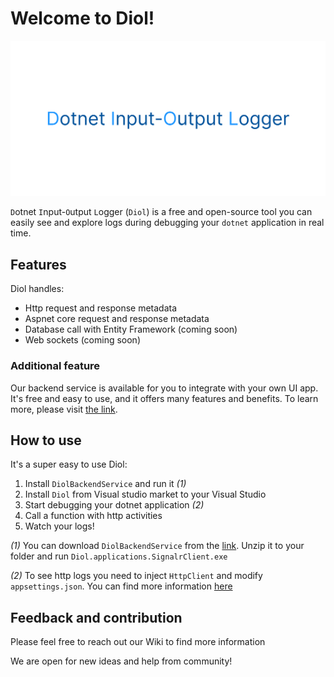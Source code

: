 # Welcome to Diol!

![image](/content/images/diol-main-banner.png)

`D`otnet `I`nput-`O`utput `L`ogger (`Diol`) is a free and open-source tool you can easily see and explore logs during debugging your `dotnet` application in real time.

## Features

Diol handles:

* Http request and response metadata
* Aspnet core request and response metadata
* Database call with Entity Framework (coming soon)
* Web sockets (coming soon)

### Additional feature

Our backend service is available for you to integrate with your own UI app. It's free and easy to use, and it offers many features and benefits. To learn more, please visit [the link](https://github.com/Dotnet-IO-logger/core/wiki/2.-Diol-backend-service).

## How to use

It's a super easy to use Diol:

1. Install `DiolBackendService` and run it *(1)*
2. Install `Diol` from Visual studio market to your Visual Studio
3. Start debugging your dotnet application *(2)*
4. Call a function with http activities
5. Watch your logs!

*(1)* You can download `DiolBackendService` from the [link](https://github.com/Dotnet-IO-logger/core/releases). Unzip it to your folder and run `Diol.applications.SignalrClient.exe`

*(2)* To see http logs you need to inject `HttpClient` and modify `appsettings.json`. You can find more information [here](https://github.com/Dotnet-IO-logger/core/wiki/1.-Getting-started-guide)

## Feedback and contribution

Please feel free to reach out our Wiki to find more information

We are open for new ideas and help from community!